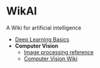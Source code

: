 # WikAI

A Wiki for artificial intelligence

- [Deep Learning Basics](#DLWiki.md)
- **Computer Vision**
    * [Image processing reference](ImageProcessing.md)
    * [Computer Vision Wiki](CViki.md)
